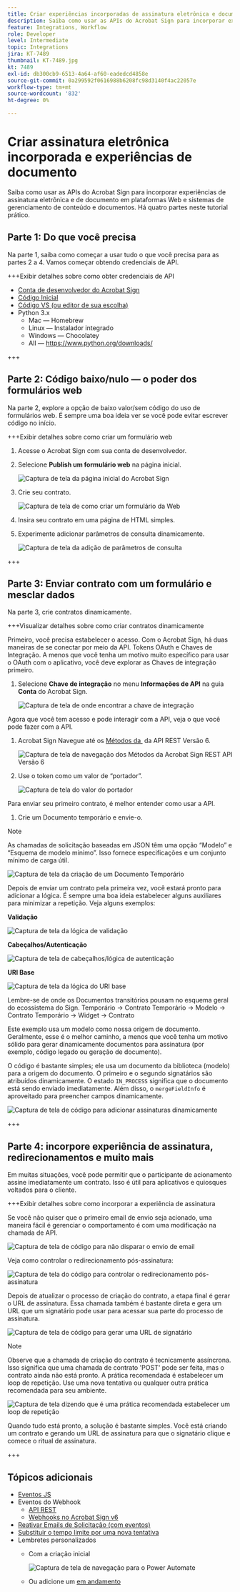 ```yaml
---
title: Criar experiências incorporadas de assinatura eletrônica e documento
description: Saiba como usar as APIs do Acrobat Sign para incorporar experiências de assinatura eletrônica e de documento em suas plataformas Web e sistemas de gerenciamento de conteúdo e documentos
feature: Integrations, Workflow
role: Developer
level: Intermediate
topic: Integrations
jira: KT-7489
thumbnail: KT-7489.jpg
kt: 7489
exl-id: db300cb9-6513-4a64-af60-eadedcd4858e
source-git-commit: 0a299592f0616988b6208fc98d3140f4ac22057e
workflow-type: tm+mt
source-wordcount: '832'
ht-degree: 0%

---
```


# Criar assinatura eletrônica incorporada e experiências de documento

Saiba como usar as APIs do Acrobat Sign para incorporar experiências de assinatura eletrônica e de documento em plataformas Web e sistemas de gerenciamento de conteúdo e documentos. Há quatro partes neste tutorial prático.

## Parte 1: Do que você precisa

Na parte 1, saiba como começar a usar tudo o que você precisa para as partes 2 a 4. Vamos começar obtendo credenciais de API.

+++Exibir detalhes sobre como obter credenciais de API

* [Conta de desenvolvedor do Acrobat Sign](https://www.adobe.com/acrobat/business/developer-form.html)
* [Código Inicial](https://github.com/benvanderberg/adobe-sign-api-tutorial)
* [Código VS (ou editor de sua escolha)](https://code.visualstudio.com)
* Python 3.x
   * Mac — Homebrew
   * Linux — Instalador integrado
   * Windows — Chocolatey
   * All — https://www.python.org/downloads/

+++

## Parte 2: Código baixo/nulo — o poder dos formulários web

Na parte 2, explore a opção de baixo valor/sem código do uso de formulários web. É sempre uma boa ideia ver se você pode evitar escrever código no início.

+++Exibir detalhes sobre como criar um formulário web

1. Acesse o Acrobat Sign com sua conta de desenvolvedor.

1. Selecione **Publish um formulário web** na página inicial.

   ![Captura de tela da página inicial do Acrobat Sign](assets/embeddedesignature/embed_1.png)

1. Crie seu contrato.

   ![Captura de tela de como criar um formulário da Web](assets/embeddedesignature/embed_2.png)

1. Insira seu contrato em uma página de HTML simples.

1. Experimente adicionar parâmetros de consulta dinamicamente.

   ![Captura de tela da adição de parâmetros de consulta](assets/embeddedesignature/embed_3.png)

+++

## Parte 3: Enviar contrato com um formulário e mesclar dados

Na parte 3, crie contratos dinamicamente.

+++Visualizar detalhes sobre como criar contratos dinamicamente

Primeiro, você precisa estabelecer o acesso. Com o Acrobat Sign, há duas maneiras de se conectar por meio da API. Tokens OAuth e Chaves de Integração. A menos que você tenha um motivo muito específico para usar o OAuth com o aplicativo, você deve explorar as Chaves de integração primeiro.

1. Selecione **Chave de integração** no menu **Informações de API** na guia **Conta** do Acrobat Sign.

   ![Captura de tela de onde encontrar a chave de integração](assets/embeddedesignature/embed_4.png)

Agora que você tem acesso e pode interagir com a API, veja o que você pode fazer com a API.

1. Acrobat Sign Navegue até os [Métodos da &#x200B;](http://adobesign.com/public/docs/restapi/v6) da API REST Versão 6.

   ![Captura de tela de navegação dos Métodos da Acrobat Sign REST API Versão 6](assets/embeddedesignature/embed_5.png)

1. Use o token como um valor de “portador”.

   ![Captura de tela do valor do portador](assets/embeddedesignature/embed_6.png)

Para enviar seu primeiro contrato, é melhor entender como usar a API.

1. Crie um Documento temporário e envie-o.

>[!NOTE]
>
>As chamadas de solicitação baseadas em JSON têm uma opção “Modelo” e “Esquema de modelo mínimo”. Isso fornece especificações e um conjunto mínimo de carga útil.

![Captura de tela da criação de um Documento Temporário](assets/embeddedesignature/embed_7.png)

Depois de enviar um contrato pela primeira vez, você estará pronto para adicionar a lógica. É sempre uma boa ideia estabelecer alguns auxiliares para minimizar a repetição. Veja alguns exemplos:

**Validação**

![Captura de tela da lógica de validação](assets/embeddedesignature/embed_8.png)

**Cabeçalhos/Autenticação**

![Captura de tela de cabeçalhos/lógica de autenticação](assets/embeddedesignature/embed_9.png)

**URI Base**

![Captura de tela da lógica do URI base](assets/embeddedesignature/embed_10.png)

Lembre-se de onde os Documentos transitórios pousam no esquema geral do ecossistema do Sign.
Temporário -> Contrato
Temporário -> Modelo -> Contrato
Temporário -> Widget -> Contrato

Este exemplo usa um modelo como nossa origem de documento. Geralmente, esse é o melhor caminho, a menos que você tenha um motivo sólido para gerar dinamicamente documentos para assinatura (por exemplo, código legado ou geração de documento).

O código é bastante simples; ele usa um documento da biblioteca (modelo) para a origem do documento. O primeiro e o segundo signatários são atribuídos dinamicamente. O estado `IN_PROCESS` significa que o documento está sendo enviado imediatamente. Além disso, o `mergeFieldInfo` é aproveitado para preencher campos dinamicamente.

![Captura de tela de código para adicionar assinaturas dinamicamente](assets/embeddedesignature/embed_11.png)

+++

## Parte 4: incorpore experiência de assinatura, redirecionamentos e muito mais

Em muitas situações, você pode permitir que o participante de acionamento assine imediatamente um contrato. Isso é útil para aplicativos e quiosques voltados para o cliente.

+++Exibir detalhes sobre como incorporar a experiência de assinatura

Se você não quiser que o primeiro email de envio seja acionado, uma maneira fácil é gerenciar o comportamento é com uma modificação na chamada de API.

![Captura de tela de código para não disparar o envio de email](assets/embeddedesignature/embed_12.png)

Veja como controlar o redirecionamento pós-assinatura:

![Captura de tela do código para controlar o redirecionamento pós-assinatura](assets/embeddedesignature/embed_13.png)

Depois de atualizar o processo de criação do contrato, a etapa final é gerar o URL de assinatura. Essa chamada também é bastante direta e gera um URL que um signatário pode usar para acessar sua parte do processo de assinatura.

![Captura de tela de código para gerar uma URL de signatário](assets/embeddedesignature/embed_14.png)

>[!NOTE]
>
>Observe que a chamada de criação do contrato é tecnicamente assíncrona. Isso significa que uma chamada de contrato &#39;POST&#39; pode ser feita, mas o contrato ainda não está pronto. A prática recomendada é estabelecer um loop de repetição. Use uma nova tentativa ou qualquer outra prática recomendada para seu ambiente.

![Captura de tela dizendo que é uma prática recomendada estabelecer um loop de repetição](assets/embeddedesignature/embed_15.png)

Quando tudo está pronto, a solução é bastante simples. Você está criando um contrato e gerando um URL de assinatura para que o signatário clique e comece o ritual de assinatura.

+++

## Tópicos adicionais

* [Eventos JS](https://www.adobe.io/apis/documentcloud/sign/docs.html#!adobedocs/adobe-sign/master/events.md)
* Eventos do Webhook
   * [API REST](https://sign-acs.na1.echosign.com/public/docs/restapi/v6#!/webhooks/createWebhook)
   * [Webhooks no Acrobat Sign v6](https://www.adobe.io/apis/documentcloud/sign/docs.html#!adobedocs/adobe-sign/master/webhooks.md)
* [Reativar Emails de Solicitação (com eventos)](https://sign-acs.na1.echosign.com/public/docs/restapi/v6#!/agreements/updateAgreement)
* [Substituir o tempo limite por uma nova tentativa](https://stackoverflow.com/questions/23267409/how-to-implement-retry-mechanism-into-python-requests-library)
* Lembretes personalizados
   * Com a criação inicial

     ![Captura de tela de navegação para o Power Automate](assets/embeddedesignature/embed_16.png)

   * Ou adicione um [em andamento](https://sign-acs.na1.echosign.com/public/docs/restapi/v6#!/agreements/createReminderOnParticipant)
